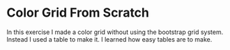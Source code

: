 # Color Grid From Scratch

In this exercise I made a color grid without using the bootstrap grid system. Instead I used a table to make it. I learned how easy tables are to make. 
